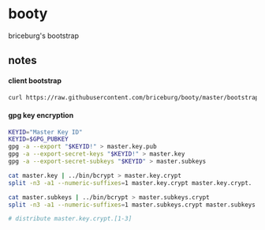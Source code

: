 # booty
briceburg's bootstrap

## notes

#### client bootstrap

```sh
curl https://raw.githubusercontent.com/briceburg/booty/master/bootstrap | bash
```

#### gpg key encryption

```sh
KEYID="Master Key ID"
KEYID=$GPG_PUBKEY
gpg -a --export "$KEYID!" > master.key.pub
gpg -a --export-secret-keys "$KEYID!" > master.key
gpg -a --export-secret-subkeys "$KEYID" > master.subkeys

cat master.key | ../bin/bcrypt > master.key.crypt
split -n3 -a1 --numeric-suffixes=1 master.key.crypt master.key.crypt.

cat master.subkeys | ../bin/bcrypt > master.subkeys.crypt
split -n3 -a1 --numeric-suffixes=1 master.subkeys.crypt master.subkeys.crypt.

# distribute master.key.crypt.[1-3]
```
